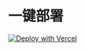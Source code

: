 # 一键部署

[![Deploy with Vercel](https://vercel.com/button)](https://vercel.com/new/clone?repository-url=https://github.com/happylwws/funcaptcha_solver)
